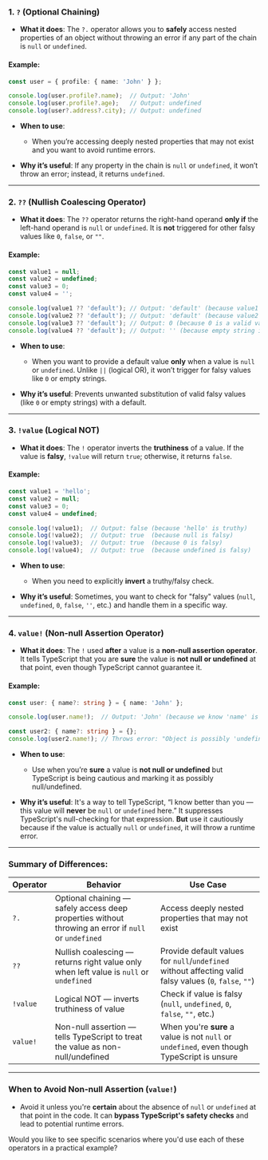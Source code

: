 

### 1. **`?` (Optional Chaining)**

- **What it does**: The `?.` operator allows you to **safely** access nested properties of an object without throwing an error if any part of the chain is `null` or `undefined`.
    

#### Example:

```ts
const user = { profile: { name: 'John' } };

console.log(user.profile?.name);  // Output: 'John'
console.log(user.profile?.age);   // Output: undefined
console.log(user?.address?.city); // Output: undefined
```

- **When to use**:
    
    - When you’re accessing deeply nested properties that may not exist and you want to avoid runtime errors.
        
- **Why it’s useful**: If any property in the chain is `null` or `undefined`, it won’t throw an error; instead, it returns `undefined`.
    

---

### 2. **`??` (Nullish Coalescing Operator)**

- **What it does**: The `??` operator returns the right-hand operand **only if** the left-hand operand is `null` or `undefined`. It is **not** triggered for other falsy values like `0`, `false`, or `""`.
    

#### Example:

```ts
const value1 = null;
const value2 = undefined;
const value3 = 0;
const value4 = '';

console.log(value1 ?? 'default'); // Output: 'default' (because value1 is null)
console.log(value2 ?? 'default'); // Output: 'default' (because value2 is undefined)
console.log(value3 ?? 'default'); // Output: 0 (because 0 is a valid value, not null/undefined)
console.log(value4 ?? 'default'); // Output: '' (because empty string is not null/undefined)
```

- **When to use**:
    
    - When you want to provide a default value **only** when a value is `null` or `undefined`. Unlike `||` (logical OR), it won’t trigger for falsy values like `0` or empty strings.
        
- **Why it’s useful**: Prevents unwanted substitution of valid falsy values (like `0` or empty strings) with a default.
    

---

### 3. **`!value` (Logical NOT)**

- **What it does**: The `!` operator inverts the **truthiness** of a value. If the value is **falsy**, `!value` will return `true`; otherwise, it returns `false`.
    

#### Example:

```ts
const value1 = 'hello';
const value2 = null;
const value3 = 0;
const value4 = undefined;

console.log(!value1);  // Output: false (because 'hello' is truthy)
console.log(!value2);  // Output: true  (because null is falsy)
console.log(!value3);  // Output: true  (because 0 is falsy)
console.log(!value4);  // Output: true  (because undefined is falsy)
```

- **When to use**:
    
    - When you need to explicitly **invert** a truthy/falsy check.
        
- **Why it’s useful**: Sometimes, you want to check for "falsy" values (`null`, `undefined`, `0`, `false`, `''`, etc.) and handle them in a specific way.
    

---

### 4. **`value!` (Non-null Assertion Operator)**

- **What it does**: The `!` used **after** a value is a **non-null assertion operator**. It tells TypeScript that you are **sure** the value is **not null or undefined** at that point, even though TypeScript cannot guarantee it.
    

#### Example:

```ts
const user: { name?: string } = { name: 'John' };

console.log(user.name!);  // Output: 'John' (because we know 'name' is not undefined)

const user2: { name?: string } = {}; 
console.log(user2.name!); // Throws error: "Object is possibly 'undefined'."
```

- **When to use**:
    
    - Use when you’re **sure** a value is **not null or undefined** but TypeScript is being cautious and marking it as possibly null/undefined.
        
- **Why it’s useful**: It's a way to tell TypeScript, “I know better than you — this value will **never** be `null` or `undefined` here.” It suppresses TypeScript's null-checking for that expression. **But** use it cautiously because if the value is actually `null` or `undefined`, it will throw a runtime error.
    

---

### **Summary of Differences**:

|Operator|Behavior|Use Case|
|---|---|---|
|`?.`|Optional chaining — safely access deep properties without throwing an error if `null` or `undefined`|Access deeply nested properties that may not exist|
|`??`|Nullish coalescing — returns right value only when left value is `null` or `undefined`|Provide default values for `null`/`undefined` without affecting valid falsy values (`0`, `false`, `""`)|
|`!value`|Logical NOT — inverts truthiness of value|Check if value is falsy (`null`, `undefined`, `0`, `false`, `""`, etc.)|
|`value!`|Non-null assertion — tells TypeScript to treat the value as non-null/undefined|When you're **sure** a value is not `null` or `undefined`, even though TypeScript is unsure|

---

### **When to Avoid Non-null Assertion (`value!`)**

- Avoid it unless you're **certain** about the absence of `null` or `undefined` at that point in the code. It can **bypass TypeScript's safety checks** and lead to potential runtime errors.
    

Would you like to see specific scenarios where you'd use each of these operators in a practical example?